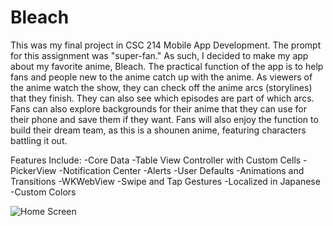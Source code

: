 # Bleach

This was my final project in CSC 214 Mobile App Development. The prompt for this assignment was "super-fan." As such, I decided to make my app about my favorite anime, Bleach. The practical function of the app is to help fans and people new to the anime catch up with the anime. As viewers of the anime watch the show, they can check off the anime arcs (storylines) that they finish. They can also see which episodes are part of which arcs. Fans can also explore backgrounds for their anime that they can use for their phone and save them if they want. Fans will also enjoy the function to build their dream team, as this is a shounen anime, featuring characters battling it out.

Features Include:
-Core Data
-Table View Controller with Custom Cells
-PickerView
-Notification Center
-Alerts
-User Defaults
-Animations and Transitions
-WKWebView
-Swipe and Tap Gestures
-Localized in Japanese
-Custom Colors

![Home Screen](https://user-images.githubusercontent.com/56212188/146101105-723e8d51-2228-4b89-9232-7033cce68b5f.png)

